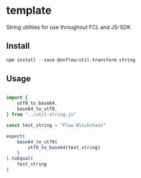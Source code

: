 # template

String utilities for use throughout FCL and JS-SDK

## Install

```javascript
npm install --save @onflow/util-transform-string
```

## Usage

```javascript

import {
    utf8_to_base64,
    base64_to_utf8,
} from "../util-string.js"

const test_string = "Flow Blockchain"

expect(
    base64_to_utf8(
        utf8_to_base64(test_string)
    )
).toEqual(
    test_string
)
```
